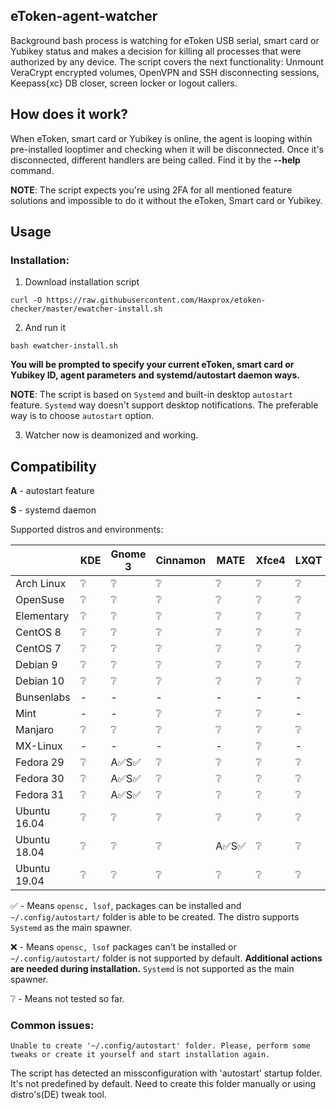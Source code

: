 
## eToken-agent-watcher
Background bash process is watching for eToken USB serial, smart card or Yubikey status and makes a decision for killing all processes that were authorized by any device.
The script covers the next functionality: Unmount VeraCrypt encrypted volumes, OpenVPN and SSH disconnecting sessions, Keepass{xc} DB closer, screen locker or logout callers.

## How does it work?
When eToken, smart card or Yubikey is online, the agent is looping within pre-installed looptimer and checking when it will be disconnected. Once it's disconnected, different handlers are being called. Find it by the **--help** command.

**NOTE**: The script expects you're using 2FA for all mentioned feature solutions and impossible to do it without the eToken, Smart card or Yubikey.

## Usage
### Installation:
1. Download installation script
```
curl -O https://raw.githubusercontent.com/Haxprox/etoken-checker/master/ewatcher-install.sh
```
2. And run it
```
bash ewatcher-install.sh
```
**You will be prompted to specify your current eToken, smart card or Yubikey ID, agent parameters and systemd/autostart daemon ways.**

**NOTE**: The script is based on `Systemd` and built-in desktop `autostart` feature. 
`Systemd` way doesn't support desktop notifications. The preferable way is to choose `autostart` option.

3. Watcher now is deamonized and working.

## Compatibility

**A** - autostart feature

**S** - systemd daemon

Supported distros and environments:

|                | KDE | Gnome 3 | Cinnamon | MATE | Xfce4 | LXQT | LXDE |
| -------------- | ---- | ----- | ----- | ----- | ----- | ----- | ----- |
|  Arch Linux	 |  ❔  |  ❔  |  ❔  |  ❔  |  ❔  |  ❔  |  ❔  |
|	OpenSuse	 |  ❔  |  ❔  |  ❔  |  ❔  |  ❔  |  ❔  |  ❔  |
|	Elementary	 |  ❔  |  ❔  |  ❔  |  ❔  |  ❔  |  ❔  |  ❔  |
|   CentOS 8	 |  ❔  |  ❔  |  ❔  |  ❔  |  ❔  |  ❔  |  ❔  |
|   CentOS 7	 |  ❔  |  ❔  |  ❔  |  ❔  |  ❔  |  ❔  |  ❔  |
|   Debian 9	 |  ❔  |  ❔  |  ❔  |  ❔  |  ❔  |  ❔  |  ❔  |
|   Debian 10	 |  ❔  |  ❔  |  ❔  |  ❔  |  ❔  |  ❔  |  ❔  |
|   Bunsenlabs	 |  -  |  -  |  -  |  -  |  -  |  -  |  -  |
|	Mint		 |  -  |  -  |  ❔  |  ❔  |  ❔  |  -  |  -  |
|	Manjaro		 |  ❔  |  ❔  |  ❔  |  ❔  |  ❔  |  ❔  |  ❔  |
|	MX-Linux	 |  -  |  -  |  -  |  -  |  ❔  |  -  |  -  |
|   Fedora 29	 |  ❔  |A✅S✅|  ❔  |  ❔  |  ❔  |  ❔  |  ❔  |
|   Fedora 30	 |  ❔  |A✅S✅|  ❔  |  ❔  |  ❔  |  ❔  |  ❔  |
|   Fedora 31	 |  ❔  |A✅S✅|  ❔  |  ❔  |  ❔  |  ❔  |  ❔  |
| Ubuntu 16.04	 |  ❔  |  ❔  |  ❔  |  ❔  |  ❔  |  ❔  |  ❔  |
| Ubuntu 18.04	 |  ❔  |  ❔  |  ❔  |A✅S✅|  ❔  |  ❔  |  ❔  |
| Ubuntu 19.04	 |  ❔  |  ❔  |  ❔  |  ❔  |  ❔  |  ❔  |  ❔  |

✅ - Means `opensc, lsof`, packages can be installed and `~/.config/autostart/` folder is able to be created. The distro supports `Systemd` as the main spawner.

❌ - Means `opensc, lsof` packages can't be installed or `~/.config/autostart/` folder is not supported by default. **Additional actions are needed during installation.**
`Systemd` is not supported as the main spawner.

❔ - Means not tested so far.

### Common issues:
```
Unable to create '~/.config/autostart' folder. Please, perform some tweaks or create it yourself and start installation again.
```
The script has detected an missconfiguration with 'autostart' startup folder. It's not predefined by default. Need to create this folder manually or using distro's(DE) tweak tool.
